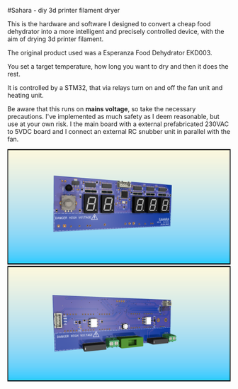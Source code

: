#Sahara - diy 3d printer filament dryer

This is the hardware and software I designed to convert a cheap food dehydrator into a more intelligent and precisely controlled device, with the aim of drying 3d printer filament.

The original product used was a Esperanza Food Dehydrator EKD003.

You set a target temperature, how long you want to dry and then it does the rest.

It is controlled by a STM32, that via relays turn on and off the fan unit and heating unit.

Be aware that this runs on **mains voltage**, so take the necessary precautions. I've implemented as much safety as I deem reasonable, but use at your own risk. I the main board with a external prefabricated 230VAC to 5VDC board and I connect an external RC snubber unit in parallel with the fan.

![display](Images/SaharaPCB_front.png)
![display](Images/SaharaPCB_back.png)

